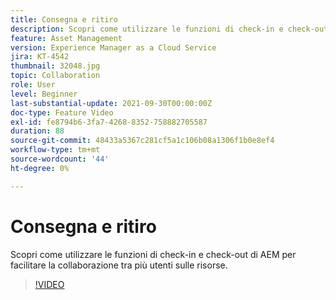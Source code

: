 ```yaml
---
title: Consegna e ritiro
description: Scopri come utilizzare le funzioni di check-in e check-out di AEM per facilitare la collaborazione tra più utenti sulle risorse.
feature: Asset Management
version: Experience Manager as a Cloud Service
jira: KT-4542
thumbnail: 32048.jpg
topic: Collaboration
role: User
level: Beginner
last-substantial-update: 2021-09-30T00:00:00Z
doc-type: Feature Video
exl-id: fe8794b6-3fa7-4268-8352-758882705587
duration: 88
source-git-commit: 48433a5367c281cf5a1c106b08a1306f1b0e8ef4
workflow-type: tm+mt
source-wordcount: '44'
ht-degree: 0%

---
```


# Consegna e ritiro

Scopri come utilizzare le funzioni di check-in e check-out di AEM per facilitare la collaborazione tra più utenti sulle risorse.

>[!VIDEO](https://video.tv.adobe.com/v/32048?quality=12&learn=on)
